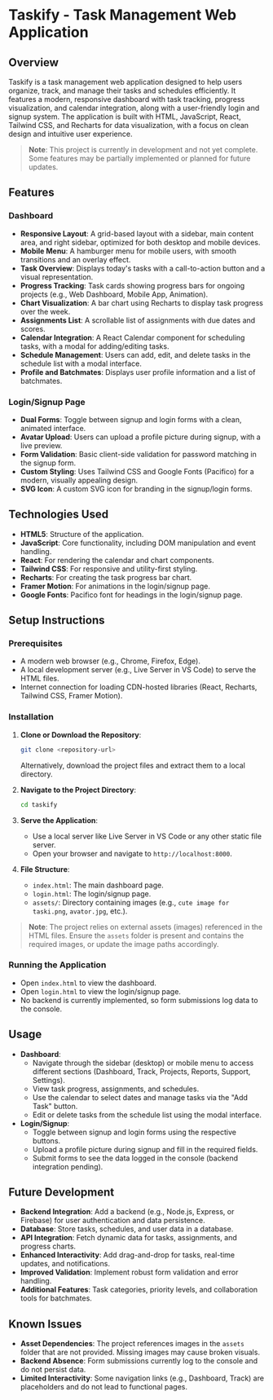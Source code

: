 # Taskify - Task Management Web Application

## Overview

Taskify is a task management web application designed to help users organize, track, and manage their tasks and schedules efficiently. It features a modern, responsive dashboard with task tracking, progress visualization, and calendar integration, along with a user-friendly login and signup system. The application is built with HTML, JavaScript, React, Tailwind CSS, and Recharts for data visualization, with a focus on clean design and intuitive user experience.

> **Note**: This project is currently in development and not yet complete. Some features may be partially implemented or planned for future updates.

## Features

### Dashboard
- **Responsive Layout**: A grid-based layout with a sidebar, main content area, and right sidebar, optimized for both desktop and mobile devices.
- **Mobile Menu**: A hamburger menu for mobile users, with smooth transitions and an overlay effect.
- **Task Overview**: Displays today's tasks with a call-to-action button and a visual representation.
- **Progress Tracking**: Task cards showing progress bars for ongoing projects (e.g., Web Dashboard, Mobile App, Animation).
- **Chart Visualization**: A bar chart using Recharts to display task progress over the week.
- **Assignments List**: A scrollable list of assignments with due dates and scores.
- **Calendar Integration**: A React Calendar component for scheduling tasks, with a modal for adding/editing tasks.
- **Schedule Management**: Users can add, edit, and delete tasks in the schedule list with a modal interface.
- **Profile and Batchmates**: Displays user profile information and a list of batchmates.

### Login/Signup Page
- **Dual Forms**: Toggle between signup and login forms with a clean, animated interface.
- **Avatar Upload**: Users can upload a profile picture during signup, with a live preview.
- **Form Validation**: Basic client-side validation for password matching in the signup form.
- **Custom Styling**: Uses Tailwind CSS and Google Fonts (Pacifico) for a modern, visually appealing design.
- **SVG Icon**: A custom SVG icon for branding in the signup/login forms.

## Technologies Used
- **HTML5**: Structure of the application.
- **JavaScript**: Core functionality, including DOM manipulation and event handling.
- **React**: For rendering the calendar and chart components.
- **Tailwind CSS**: For responsive and utility-first styling.
- **Recharts**: For creating the task progress bar chart.
- **Framer Motion**: For animations in the login/signup page.
- **Google Fonts**: Pacifico font for headings in the login/signup page.

## Setup Instructions

### Prerequisites
- A modern web browser (e.g., Chrome, Firefox, Edge).
- A local development server (e.g., Live Server in VS Code) to serve the HTML files.
- Internet connection for loading CDN-hosted libraries (React, Recharts, Tailwind CSS, Framer Motion).

### Installation
1. **Clone or Download the Repository**:
   ```bash
   git clone <repository-url>
   ```
   Alternatively, download the project files and extract them to a local directory.

2. **Navigate to the Project Directory**:
   ```bash
   cd taskify
   ```

3. **Serve the Application**:
   - Use a local server like Live Server in VS Code or any other static file server.
   - Open your browser and navigate to `http://localhost:8000`.

4. **File Structure**:
   - `index.html`: The main dashboard page.
   - `login.html`: The login/signup page.
   - `assets/`: Directory containing images (e.g., `cute image for taski.png`, `avator.jpg`, etc.).

> **Note**: The project relies on external assets (images) referenced in the HTML files. Ensure the `assets` folder is present and contains the required images, or update the image paths accordingly.

### Running the Application
- Open `index.html` to view the dashboard.
- Open `login.html` to view the login/signup page.
- No backend is currently implemented, so form submissions log data to the console.

## Usage
- **Dashboard**:
  - Navigate through the sidebar (desktop) or mobile menu to access different sections (Dashboard, Track, Projects, Reports, Support, Settings).
  - View task progress, assignments, and schedules.
  - Use the calendar to select dates and manage tasks via the "Add Task" button.
  - Edit or delete tasks from the schedule list using the modal interface.
- **Login/Signup**:
  - Toggle between signup and login forms using the respective buttons.
  - Upload a profile picture during signup and fill in the required fields.
  - Submit forms to see the data logged in the console (backend integration pending).

## Future Development
- **Backend Integration**: Add a backend (e.g., Node.js, Express, or Firebase) for user authentication and data persistence.
- **Database**: Store tasks, schedules, and user data in a database.
- **API Integration**: Fetch dynamic data for tasks, assignments, and progress charts.
- **Enhanced Interactivity**: Add drag-and-drop for tasks, real-time updates, and notifications.
- **Improved Validation**: Implement robust form validation and error handling.
- **Additional Features**: Task categories, priority levels, and collaboration tools for batchmates.

## Known Issues
- **Asset Dependencies**: The project references images in the `assets` folder that are not provided. Missing images may cause broken visuals.
- **Backend Absence**: Form submissions currently log to the console and do not persist data.
- **Limited Interactivity**: Some navigation links (e.g., Dashboard, Track) are placeholders and do not lead to functional pages.
